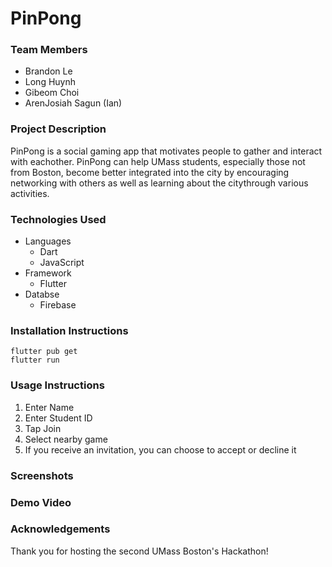# PinPong
### Team Members
- Brandon Le
- Long Huynh
- Gibeom Choi
- ArenJosiah Sagun (Ian)
### Project Description
PinPong is a social gaming app that motivates people to gather and interact with eachother. PinPong can help UMass students, especially those not from Boston, become better integrated into the city by encouraging networking with others as well as learning about the citythrough various activities.
### Technologies Used
- Languages
  - Dart
  - JavaScript
- Framework
  - Flutter
- Databse
  - Firebase
### Installation Instructions
```flutter pub get```<br>
```flutter run```
### Usage Instructions
1. Enter Name
2. Enter Student ID
3. Tap Join
4. Select nearby game
5. If you receive an invitation, you can choose to accept or decline it
### Screenshots
### Demo Video
### Acknowledgements
Thank you for hosting the second UMass Boston's Hackathon!
